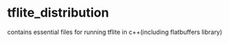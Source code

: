 # tflite_distribution
contains essential files for running tflite in c++(including flatbuffers library)
